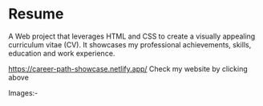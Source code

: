 # Resume
A Web project that leverages HTML and CSS to create a visually appealing curriculum vitae (CV). It showcases my professional achievements, skills, education and work experience.

https://career-path-showcase.netlify.app/ 
Check my website by clicking above

Images:- 

